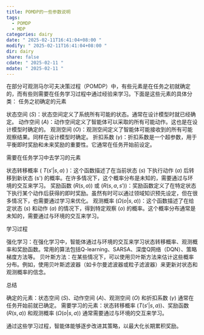 ```yaml
---
title: POMDP的一些参数说明
tags:
  - POMDP
  - MDP
categories: dairy
date: " 2025-02-11T16:41:04+08:00 "
modify: " 2025-02-11T16:41:04+08:00 "
dir: dairy
share: false
cdate: " 2025-02-11 "
mdate: " 2025-02-11 "
---
```

在部分可观测马尔可夫决策过程（POMDP）中，有些元素是在任务之初就确定的，而有些则需要在任务学习过程中通过经验来学习。下面是这些元素的具体分类：
任务之初确定的元素

状态空间 ($S$)：状态空间定义了系统所有可能的状态。通常在设计模型时就已经确定。
动作空间 ($A$)：动作空间定义了智能体可以采取的所有可能动作。这也是在设计模型时确定的。
观测空间 ($O$)：观测空间定义了智能体可能接收到的所有可能观察结果。同样在设计模型时确定。
折扣系数 ($\gamma$)：折扣系数是一个超参数，用于平衡即时奖励和未来奖励的重要性。它通常在任务开始前设定。

需要在任务学习中去学习的元素

状态转移概率 ( $T(s' | s, a)$ )：这个函数描述了在当前状态 ($s$) 下执行动作 ($a)$ 后转移到新状态 (s') 的概率。在许多情况下，这个概率分布是未知的，需要通过与环境的交互来学习。
奖励函数 $(R(s, a)$) 或 ($R(s, a, s')$)：奖励函数定义了在特定状态下执行某个动作后获得的即时奖励。虽然有时可以通过领域知识预先设定，但在很多情况下，也需要通过学习来优化。
观测概率 ($\Omega(o | s, a)$)：这个函数描述了在给定状态 ($s$) 和动作 ($a$) 的情况下，得到特定观察 ($o$) 的概率。这个概率分布通常是未知的，需要通过与环境的交互来学习。

学习过程

强化学习：在强化学习中，智能体通过与环境的交互来学习状态转移概率、观测概率和奖励函数。常用的算法包括Q-learning、SARSA、深度Q网络（DQN）、策略梯度方法等。
贝叶斯方法：在某些情况下，可以使用贝叶斯方法来估计这些概率分布。例如，使用贝叶斯滤波器（如卡尔曼滤波器或粒子滤波器）来更新对状态和观测概率的信念。

总结

确定的元素：状态空间 ($S$)、动作空间 ($A$)、观测空间 ($O$) 和折扣系数 ($\gamma$) 通常在任务开始前就已确定。
需要学习的元素：状态转移概率 ($T(s' | s, a)$)、奖励函数 ($R(s, a)$) 和观测概率 ($\Omega(o | s, a)$) 通常需要通过与环境的交互来学习。

通过这些学习过程，智能体能够逐步改进其策略，以最大化长期累积奖励。